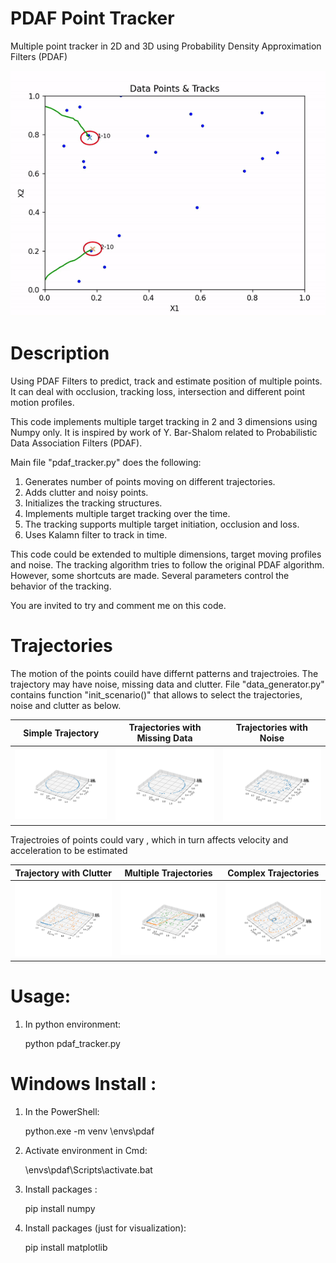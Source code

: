 # PDAF Point Tracker

Multiple point tracker in 2D and 3D using Probability Density Approximation Filters (PDAF)

![Show](doc/cross_h_20.gif)

# Description

Using PDAF Filters to predict, track and estimate position of multiple points.
It can deal with occlusion, tracking loss, intersection and different point motion profiles.

This code implements multiple target tracking in 2 and 3 dimensions using Numpy only. 
It is inspired by work of Y. Bar-Shalom related to Probabilistic Data Association Filters (PDAF).

Main file "pdaf_tracker.py" does the following:
1. Generates number of points moving on different trajectories.
2. Adds clutter and noisy points.
3. Initializes the tracking structures.
4. Implements multiple target tracking over the time.
5. The tracking supports multiple target initiation, occlusion and loss.
6. Uses Kalamn filter to track in time.

This code could be extended to multiple dimensions, target moving profiles and noise. 
The tracking algorithm tries to follow the original PDAF algorithm. 
However, some shortcuts are made. Several parameters control the behavior of the tracking.

You are invited to try and comment me on this code.

# Trajectories 

The motion of the points couild have differnt patterns and trajectroies.
The trajectory may have noise, missing data and clutter.
File "data_generator.py" contains function "init_scenario()" that allows to select the trajectories, noise and clutter as below.


Simple Trajectory   | Trajectories with Missing Data | Trajectories with Noise |
:------------: |  :----------: | :-------------:  |
![Trajectories](doc/circle.png)  | ![Trackers](doc/circle_miss.png)  | ![Results](doc/circle_noise.png)  |

Trajectroies of points could vary , which in turn affects velocity and acceleration to be estimated

Trajectory with Clutter   | Multiple Trajectories | Complex Trajectories |
:------------: |  :----------: | :-------------:  |
![Trajectories](doc/plot2d.png)  | ![Trackers](doc/plot2d_2traj.png)  | ![Results](doc/plot2d_8.png)  |

# Usage:

1. In python environment: 

   python pdaf_tracker.py

# Windows Install : 

1. In the PowerShell: 

   python.exe -m venv <your path>\envs\pdaf

2. Activate environment in Cmd: 

   <your path>\envs\pdaf\Scripts\activate.bat

3. Install packages :

    pip install numpy

4. Install packages (just for visualization):

    pip install matplotlib    

    

